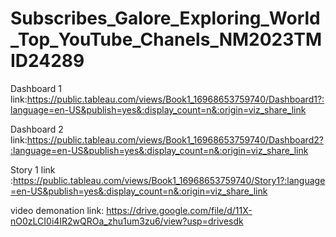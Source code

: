 # Subscribes_Galore_Exploring_World_Top_YouTube_Chanels_NM2023TMID24289

Dashboard 1 link:https://public.tableau.com/views/Book1_16968653759740/Dashboard1?:language=en-US&publish=yes&:display_count=n&:origin=viz_share_link

Dashboard 2 link:https://public.tableau.com/views/Book1_16968653759740/Dashboard2?:language=en-US&publish=yes&:display_count=n&:origin=viz_share_link

Story 1 link :https://public.tableau.com/views/Book1_16968653759740/Story1?:language=en-US&publish=yes&:display_count=n&:origin=viz_share_link

video demonation link: https://drive.google.com/file/d/11X-nO0zLCI0i4IR2wQROa_zhu1um3zu6/view?usp=drivesdk
